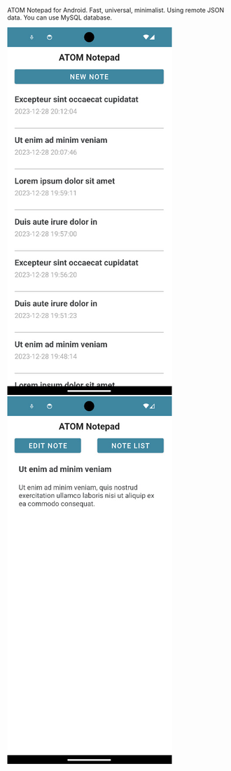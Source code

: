ATOM Notepad for Android. Fast, universal, minimalist. Using remote JSON data. You can use MySQL database.

![note list](images/note_list.jpg) ![note list](images/note_view.jpg)
